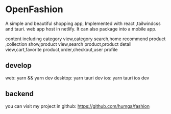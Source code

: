 # OpenFashion

A simple and beautiful shopping app, Implemented with react ,tailwindcss and tauri. web app host in netlify. It can also package into a mobile app.

content including category view,category search,home recommend product ,collection show,product view,search product,product detail view,cart,favorite product,order,checkout,user profile

## develop

web: yarn && yarn dev
desktop: yarn tauri dev
ios: yarn tauri ios dev

## backend

you can visit my project in github: <https://github.com/humga/fashion>

